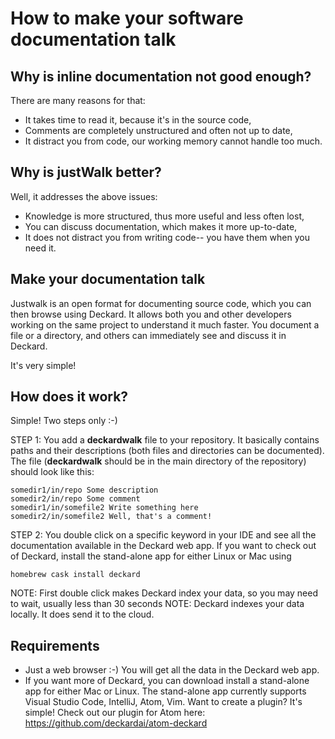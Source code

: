 # How to make your software documentation talk

## Why is inline documentation not good enough?
There are many reasons for that:
* It takes time to read it, because it's in the source code,
* Comments are completely unstructured and often not up to date,
* It distract you from code, our working memory cannot handle too much.

## Why is justWalk better?
Well, it addresses the above issues: 
* Knowledge is more structured, thus more useful and less often lost,
* You can discuss documentation, which makes it more up-to-date, 
* It does not distract you from writing code-- you have them when you need it.

## Make your documentation talk
Justwalk is an open format for documenting source code, which you can then browse using Deckard. It allows both you and other developers working on the same project to understand it much faster. You document a file or a directory, and others can immediately see and discuss it in Deckard.

It's very simple!

## How does it work?

Simple! Two steps only :-)

STEP 1: You add a **deckardwalk** file to your repository. It basically contains paths and their descriptions (both files and directories can be documented). The file (**deckardwalk** should be in the main directory of the repository) should look like this:

```
somedir1/in/repo Some description
somedir2/in/repo Some comment
somedir1/in/somefile2 Write something here
somedir2/in/somefile2 Well, that's a comment!
```

STEP 2: You double click on a specific keyword in your IDE and see all the documentation available in the Deckard web app. If you want to check out of Deckard, install the stand-alone app for either Linux or Mac using 
 ```
homebrew cask install deckard
``` 
NOTE: First double click makes Deckard index your data, so you may need to wait, usually less than 30 seconds
NOTE: Deckard indexes your data locally. It does send it to the cloud.

## Requirements

* Just a web browser :-) You will get all the data in the Deckard web app.
* If you want more of Deckard, you can  download install a stand-alone app for either Mac or Linux. The stand-alone app currently supports Visual Studio Code, IntelliJ, Atom,  Vim. Want to create a plugin? It's simple! Check out our plugin for Atom here: https://github.com/deckardai/atom-deckard 

